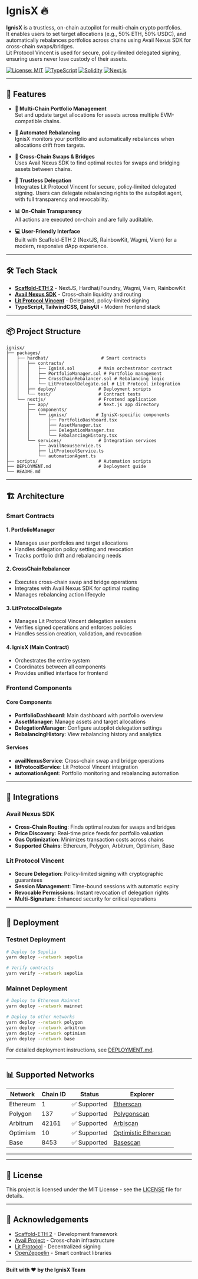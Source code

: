 
# IgnisX 🔥

**IgnisX** is a trustless, on-chain autopilot for multi-chain crypto portfolios.  
It enables users to set target allocations (e.g., 50% ETH, 50% USDC), and automatically rebalances portfolios across chains using Avail Nexus SDK for cross-chain swaps/bridges.  
Lit Protocol Vincent is used for secure, policy-limited delegated signing, ensuring users never lose custody of their assets.

[![License: MIT](https://img.shields.io/badge/License-MIT-yellow.svg)](https://opensource.org/licenses/MIT)
[![TypeScript](https://img.shields.io/badge/TypeScript-007ACC?logo=typescript&logoColor=white)](https://www.typescriptlang.org/)
[![Solidity](https://img.shields.io/badge/Solidity-363636?logo=solidity&logoColor=white)](https://soliditylang.org/)
[![Next.js](https://img.shields.io/badge/Next.js-000000?logo=next.js&logoColor=white)](https://nextjs.org/)

---

## 🚀 Features

- **🎯 Multi-Chain Portfolio Management**  
  Set and update target allocations for assets across multiple EVM-compatible chains.

- **🤖 Automated Rebalancing**  
  IgnisX monitors your portfolio and automatically rebalances when allocations drift from targets.

- **🌉 Cross-Chain Swaps & Bridges**  
  Uses Avail Nexus SDK to find optimal routes for swaps and bridging assets between chains.

- **🔐 Trustless Delegation**  
  Integrates Lit Protocol Vincent for secure, policy-limited delegated signing. Users can delegate rebalancing rights to the autopilot agent, with full transparency and revocability.

- **📊 On-Chain Transparency**  
  All actions are executed on-chain and are fully auditable.

- **💻 User-Friendly Interface**  
  Built with Scaffold-ETH 2 (NextJS, RainbowKit, Wagmi, Viem) for a modern, responsive dApp experience.

---

## 🛠️ Tech Stack

- **[Scaffold-ETH 2](https://docs.scaffoldeth.io/)** - NextJS, Hardhat/Foundry, Wagmi, Viem, RainbowKit
- **[Avail Nexus SDK](https://availproject.org/)** - Cross-chain liquidity and routing
- **[Lit Protocol Vincent](https://developer.litprotocol.com/sdk/authentication/session-sigs/intro)** - Delegated, policy-limited signing
- **TypeScript, TailwindCSS, DaisyUI** - Modern frontend stack

---


## 📦 Project Structure

```
ignisx/
├── packages/
│   ├── hardhat/                    # Smart contracts
│   │   ├── contracts/
│   │   │   ├── IgnisX.sol         # Main orchestrator contract
│   │   │   ├── PortfolioManager.sol # Portfolio management
│   │   │   ├── CrossChainRebalancer.sol # Rebalancing logic
│   │   │   └── LitProtocolDelegate.sol # Lit Protocol integration
│   │   ├── deploy/                # Deployment scripts
│   │   └── test/                  # Contract tests
│   └── nextjs/                    # Frontend application
│       ├── app/                   # Next.js app directory
│       ├── components/
│       │   └── ignisx/           # IgnisX-specific components
│       │       ├── PortfolioDashboard.tsx
│       │       ├── AssetManager.tsx
│       │       ├── DelegationManager.tsx
│       │       └── RebalancingHistory.tsx
│       └── services/              # Integration services
│           ├── availNexusService.ts
│           ├── litProtocolService.ts
│           └── automationAgent.ts
├── scripts/                       # Automation scripts
├── DEPLOYMENT.md                  # Deployment guide
└── README.md
```

---

## 🏗️ Architecture

### Smart Contracts

#### 1. **PortfolioManager**
- Manages user portfolios and target allocations
- Handles delegation policy setting and revocation
- Tracks portfolio drift and rebalancing needs

#### 2. **CrossChainRebalancer**
- Executes cross-chain swap and bridge operations
- Integrates with Avail Nexus SDK for optimal routing
- Manages rebalancing action lifecycle

#### 3. **LitProtocolDelegate**
- Manages Lit Protocol Vincent delegation sessions
- Verifies signed operations and enforces policies
- Handles session creation, validation, and revocation

#### 4. **IgnisX (Main Contract)**
- Orchestrates the entire system
- Coordinates between all components
- Provides unified interface for frontend

### Frontend Components

#### Core Components
- **PortfolioDashboard**: Main dashboard with portfolio overview
- **AssetManager**: Manage assets and target allocations
- **DelegationManager**: Configure autopilot delegation settings
- **RebalancingHistory**: View rebalancing history and analytics

#### Services
- **availNexusService**: Cross-chain swap and bridge operations
- **litProtocolService**: Lit Protocol Vincent integration
- **automationAgent**: Portfolio monitoring and rebalancing automation

---

## 🔗 Integrations

### Avail Nexus SDK

- **Cross-Chain Routing**: Finds optimal routes for swaps and bridges
- **Price Discovery**: Real-time price feeds for portfolio valuation
- **Gas Optimization**: Minimizes transaction costs across chains
- **Supported Chains**: Ethereum, Polygon, Arbitrum, Optimism, Base

### Lit Protocol Vincent

- **Secure Delegation**: Policy-limited signing with cryptographic guarantees
- **Session Management**: Time-bound sessions with automatic expiry
- **Revocable Permissions**: Instant revocation of delegation rights
- **Multi-Signature**: Enhanced security for critical operations

---

## 🚀 Deployment

### Testnet Deployment

```bash
# Deploy to Sepolia
yarn deploy --network sepolia

# Verify contracts
yarn verify --network sepolia
```

### Mainnet Deployment

```bash
# Deploy to Ethereum Mainnet
yarn deploy --network mainnet

# Deploy to other networks
yarn deploy --network polygon
yarn deploy --network arbitrum
yarn deploy --network optimism
yarn deploy --network base
```

For detailed deployment instructions, see [DEPLOYMENT.md](DEPLOYMENT.md).

---

## 📊 Supported Networks

| Network | Chain ID | Status | Explorer |
|---------|----------|--------|----------|
| Ethereum | 1 | ✅ Supported | [Etherscan](https://etherscan.io) |
| Polygon | 137 | ✅ Supported | [Polygonscan](https://polygonscan.com) |
| Arbitrum | 42161 | ✅ Supported | [Arbiscan](https://arbiscan.io) |
| Optimism | 10 | ✅ Supported | [Optimistic Etherscan](https://optimistic.etherscan.io) |
| Base | 8453 | ✅ Supported | [Basescan](https://basescan.org) |

---


---

## 📄 License

This project is licensed under the MIT License - see the [LICENSE](LICENSE) file for details.

---

## 🙏 Acknowledgements

- [Scaffold-ETH 2](https://github.com/scaffold-eth/scaffold-eth-2) - Development framework
- [Avail Project](https://availproject.org/) - Cross-chain infrastructure
- [Lit Protocol](https://litprotocol.com/) - Decentralized signing
- [OpenZeppelin](https://openzeppelin.com/) - Smart contract libraries

---

**Built with ❤️ by the IgnisX Team**

